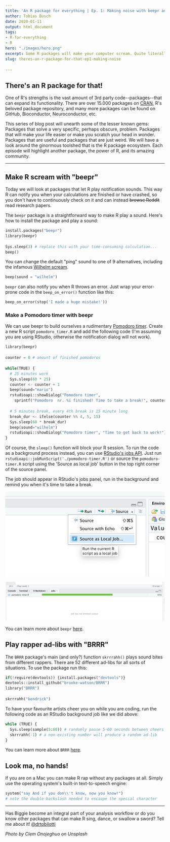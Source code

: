 ```yaml
---
title: 'An R package for everything | Ep. 1: Making noise with beepr and BRRR'
author: Tobias Busch
date: 2020-01-11
output: html_document
tags:
- R-for-everything
- R
hero: "./images/hero.png"
excerpt: Some R packages will make your computer scream. Quite literally.
slug: theres-an-r-package-for-that-ep1-making-noise

---
```

## There's an R package for that!

One of R's strengths is the vast amount of 3rd party code--packages--that can expand its functionality. There are over 15.000 packages on [CRAN](https://cran.r-project.org/), R's beloved package repository, and many more packages can be found on GitHub, Bioconductor, Neuroconductor, etc.

This series of blog post will unearth some of the lesser known gems: Packages that solve a very specific, perhaps obscure, problem. Packages that will make your life easier or make you scratch your head in wonder. Packages that are useful and packages that are just weird. We will have a look around the ginormous toolshed that is the R package ecosystem. Each episode will highlight another package, the power of R, and its amazing community.

***

## Make R scream with "beepr"

Today we will look at packages that let R play notification sounds. This way R can notify you when your calculations are finished or have crashed, so you don't have to continuously check on it and can instead ~~browse Reddit~~ read research papers.

The `beepr` package is a straightforward way to make R play a sound. Here's how to install the package and play a sound:

```python
install.packages("beepr")
library(beepr)

Sys.sleep(3) # replace this with your time-consuming calculation...
beep()
```

You can change the default "ping" sound to one of 9 alternatives, including the infamous [Wilhelm scream](https://en.wikipedia.org/wiki/Wilhelm_scream).

```python
beep(sound = "wilhelm")
```

`beepr` can also notify you when R throws an error. Just wrap your error-prone code in the `beep_on_error()` function like this:

```python
beep_on_error(stop('I made a huge mistake!'))
```

### Make a Pomodoro timer with beepr

We can use beepr to build ourselves a rudimentary [Pomodoro timer](https://en.wikipedia.org/wiki/Pomodoro_Technique). Create a new R script `pomodoro_timer.R` and add the following code (I'm assuming you are using RStudio, otherwise the notification dialog will not work).

```python
library(beepr) 

counter = 0 # amount of finished pomodoros

while(TRUE) {
  # 25 minutes work
  Sys.sleep(60 * 25)
  counter <- counter + 1
  beep(sound="mario")
  rstudioapi::showDialog("Pomodoro timer",
    sprintf("Pomodoro  nr. %i finished! Time to take a break!", counter))
  
  # 5 minutes break, every 4th break is 15 minute long
  break_dur <- ifelse(counter %% 4, 5, 15)
  Sys.sleep(60 * break_dur)
  beep(sound="wilhelm")
  rstudioapi::showDialog("Pomodoro timer", "Time to get back to work!")
}
```

Of course, the `sleep()` function will block your R session. To run the code as a background process instead, you can use [RStudio's jobs API](https://blog.rstudio.com/2019/03/14/rstudio-1-2-jobs/). Just run `rstudioapi::jobRunScript('./pomodoro-timer.R')` or source the `pomodoro-timer.R` script using the 'Source as local job' button in the top right corner of the source panel.

The job should appear in RStudio's jobs panel, run in the background and remind you when it's time to take a break.

![the 'source as local job' button in RStudio](./images/screenshot-job.png "the 'source as local job' button in RStudio")

![the Jobs panel in RStudio](./images/screenshot-jobspanel.png "the Jobs panel in RStudio")

You can learn more about `beepr` [here](https://github.com/rasmusab/beepr).

## Play rapper ad-libs with "BRRR"

The `BRRR` package's main (and only?) function `skrrrahh()` plays sound bites from different rappers. There are 52 different ad-libs for all sorts of situations. To use the package run this:

```python
if(!require(devtools)) {install.packages("devtools")}
devtools::install_github("brooke-watson/BRRR")
library("BRRR")

skrrrahh("kendrick")
```

To have your favourite artists cheer you on while you are coding, run the following code as an RStudio background job like we did above:

```python
while (TRUE) {
  Sys.sleep(sample(5:60)) # randomly pause 5-60 seconds between cheers
  skrrrahh(-1) # a non-existing number will produce a random ad-lib
}
```

You can learn more about `BRRR` [here](https://github.com/brooke-watson/BRRR).

## Look ma, no hands!

If you are on a Mac you can make R rap without any packages at all. Simply use the operating system's built-in text-to-speech engine:

```python
system("say And if you don\\'t know, now you know!") 
# note the double-backslash needed to escaope the special character
```

***

Has Biggie become an integral part of your analysis workflow or do you know other packages that can make R sing, dance, or swallow a sword? Tell me about it! [@drtobilotti](https://twitter.com/drtobilotti)

_Photo by Clem Onojeghuo on Unsplash_